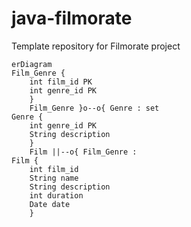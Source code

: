 # java-filmorate
Template repository for Filmorate project

```mermaid
erDiagram
Film_Genre {
    int film_id PK
    int genre_id PK
    }
    Film_Genre }o--o{ Genre : set
Genre {
    int genre_id PK
    String description
    }
    Film ||--o{ Film_Genre : 
Film {
    int film_id
    String name
    String description
    int duration
    Date date
    }


```